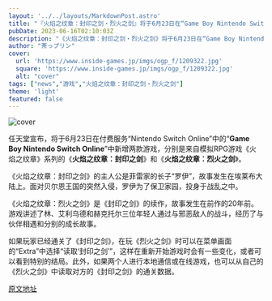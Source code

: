 ```yaml
---
layout: '../../layouts/MarkdownPost.astro'
title: "『火焰之纹章：封印之剑・烈火之剑』将于6月23日在“Game Boy Nintendo Switch Online”上发布！还将收录联动要素"
pubDate: 2023-06-16T02:10:03Z
description: "《火焰之纹章：封印之剑・烈火之剑》将于6月23日在“Game Boy Nintendo Switch Online”上发布，并将收录联动要素。"
author: "茶っプリン"
cover:
  url: 'https://www.inside-games.jp/imgs/ogp_f/1209322.jpg'
  square: 'https://www.inside-games.jp/imgs/ogp_f/1209322.jpg'
  alt: "cover"
tags: ["news","游戏","火焰之纹章：封印之剑・烈火之剑"]
theme: 'light'
featured: false
---
```


![cover](https://www.inside-games.jp/imgs/ogp_f/1209322.jpg)

任天堂宣布，将于6月23日在付费服务“Nintendo Switch Online”中的“<b>Game Boy Nintendo Switch Online</b>”中新增两款游戏，分别是来自模拟RPG游戏《火焰之纹章》系列的《<b>火焰之纹章：封印之剑</b>》和《<b>火焰之纹章：烈火之剑</b>》。

《火焰之纹章：封印之剑》的主人公是菲雷家的长子“罗伊”，故事发生在埃莱布大陆上。面对贝尔恩王国的突然入侵，罗伊为了保卫家园，投身于战乱之中。

《火焰之纹章：烈火之剑》是《封印之剑》的续作，故事发生在前作的20年前。游戏讲述了林、艾利乌德和赫克托尔三位年轻人通过与邪恶敌人的战斗，经历了与伙伴相遇和分别的成长故事。

如果玩家已经通关了《封印之剑》，在玩《烈火之剑》时可以在菜单画面的“Extra”中选择“读取‘封印之剑’”，这样在重新开始游戏时会有一些变化，或者可以看到特别的结局。此外，如果两个人进行本地通信或在线游戏，也可以从自己的《烈火之剑》中读取对方的《封印之剑》的通关数据。

  [原文地址](https://www.inside-games.jp/article/2023/06/16/146603.html)